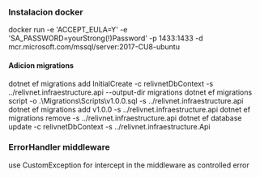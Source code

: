 ###  Instalacion docker

docker run -e 'ACCEPT_EULA=Y' -e 'SA_PASSWORD=yourStrong(!)Password' -p 1433:1433 -d mcr.microsoft.com/mssql/server:2017-CU8-ubuntu

#### Adicion migrations

dotnet ef migrations add InitialCreate -c relivnetDbContext -s ../relivnet.infraestructure.api --output-dir migrations
dotnet ef migrations script -o .\Migrations\Scripts\v1.0.0.sql -s ../relivnet.infraestructure.api
dotnet ef migrations add v1.0.0 -s ../relivnet.infraestructure.api
dotnet ef migrations remove -s ../relivnet.infraestructure.api
dotnet ef database update -c relivnetDbContext -s ../relivnet.infraestructure.Api

### ErrorHandler middleware

use CustomException for intercept in the middleware as controlled error
